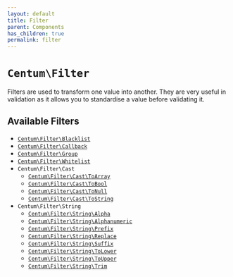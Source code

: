 ```yaml
---
layout: default
title: Filter
parent: Components
has_children: true
permalink: filter
---
```




# `Centum\Filter`

Filters are used to transform one value into another.
They are very useful in validation as it allows you to standardise a value before validating it.



## Available Filters

- [`Centum\Filter\Blacklist`](https://github.com/SidRoberts/centum/tree/development/src/Filter/Blacklist.php)
- [`Centum\Filter\Callback`](https://github.com/SidRoberts/centum/tree/development/src/Filter/Callback.php)
- [`Centum\Filter\Group`](https://github.com/SidRoberts/centum/tree/development/src/Filter/Group.php)
- [`Centum\Filter\Whitelist`](https://github.com/SidRoberts/centum/tree/development/src/Filter/Whitelist.php)
- `Centum\Filter\Cast`
  - [`Centum\Filter\Cast\ToArray`](https://github.com/SidRoberts/centum/tree/development/src/Filter/Cast/ToArray.php)
  - [`Centum\Filter\Cast\ToBool`](https://github.com/SidRoberts/centum/tree/development/src/Filter/Cast/ToBool.php)
  - [`Centum\Filter\Cast\ToNull`](https://github.com/SidRoberts/centum/tree/development/src/Filter/Cast/ToNull.php)
  - [`Centum\Filter\Cast\ToString`](https://github.com/SidRoberts/centum/tree/development/src/Filter/Cast/ToString.php)
- `Centum\Filter\String`
  - [`Centum\Filter\String\Alpha`](https://github.com/SidRoberts/centum/tree/development/src/Filter/String/Alpha.php)
  - [`Centum\Filter\String\Alphanumeric`](https://github.com/SidRoberts/centum/tree/development/src/Filter/String/Alphanumeric.php)
  - [`Centum\Filter\String\Prefix`](https://github.com/SidRoberts/centum/tree/development/src/Filter/String/Prefix.php)
  - [`Centum\Filter\String\Replace`](https://github.com/SidRoberts/centum/tree/development/src/Filter/String/Replace.php)
  - [`Centum\Filter\String\Suffix`](https://github.com/SidRoberts/centum/tree/development/src/Filter/String/Suffix.php)
  - [`Centum\Filter\String\ToLower`](https://github.com/SidRoberts/centum/tree/development/src/Filter/String/ToLower.php)
  - [`Centum\Filter\String\ToUpper`](https://github.com/SidRoberts/centum/tree/development/src/Filter/String/ToUpper.php)
  - [`Centum\Filter\String\Trim`](https://github.com/SidRoberts/centum/tree/development/src/Filter/String/Trim.php)
